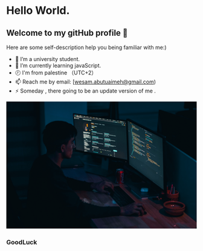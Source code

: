 # Hello World.
## Welcome to my gitHub profile 👋
Here are some self-description help you being familiar with me:)

- 🏫 I’m a university student.
- 💪 I’m currently learning javaScript.
- 🕗 I'm from palestine （UTC+2）
- 📫 Reach me by email: [wesam.abutuaimeh@gmail.com)
- ⚡ Someday , there going to be an update version of me .
<!-- ![imgs](mohammad-rahmani-_Fx34KeqIEw-unsplash.jpg) -->
<img src="mohammad-rahmani-_Fx34KeqIEw-unsplash.jpg" alt="imgs" width="100%" height="80%"></img>
 ### GoodLuck

